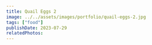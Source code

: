 ```yaml
---
title: Quail Eggs 2
image: ../../assets/images/portfolio/quail-eggs-2.jpg
tags: ["food"]
publishDate: 2023-07-29
relatedPhotos:
---
```

